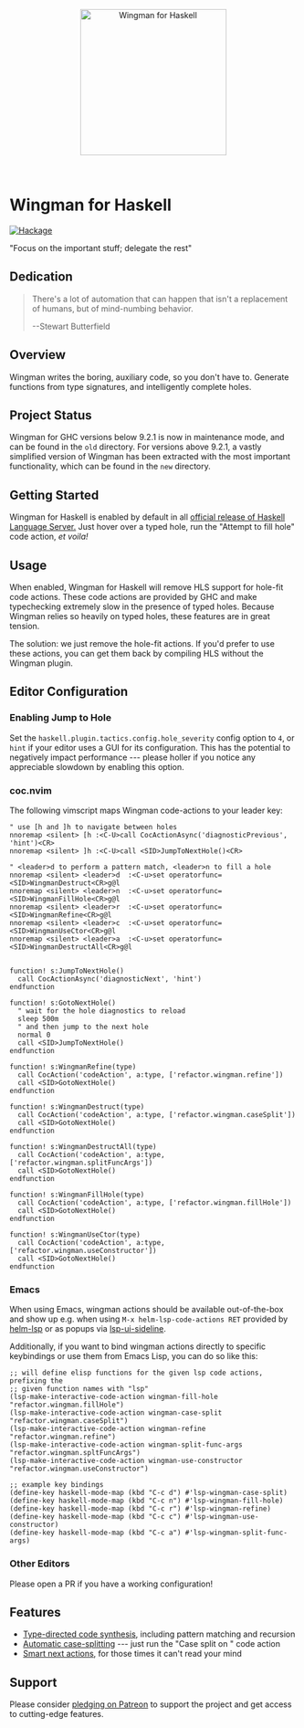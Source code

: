 <p align="center">
<img src="https://haskellwingman.dev/wingman.png" height="256" alt="Wingman for Haskell" title="Wingman for Haskell">
</p>

<p>&nbsp;</p>

# Wingman for Haskell

[![Hackage](https://img.shields.io/hackage/v/hls-tactics-plugin.svg?logo=haskell&label=hls-tactics-plugin)](https://hackage.haskell.org/package/hls-tactics-plugin)

"Focus on the important stuff; delegate the rest"


## Dedication

> There's a lot of automation that can happen that isn't a replacement of
> humans, but of mind-numbing behavior.
>
> --Stewart Butterfield


## Overview

Wingman writes the boring, auxiliary code, so you don't have to. Generate
functions from type signatures, and intelligently complete holes.


## Project Status

Wingman for GHC versions below 9.2.1 is now in maintenance mode, and can be
found in the `old` directory. For versions above 9.2.1, a vastly simplified
version of Wingman has been extracted with the most important functionality,
which can be found in the `new` directory.

## Getting Started

Wingman for Haskell is enabled by default in all [official release of Haskell
Language Server.][hls] Just hover over a typed hole, run the "Attempt to
fill hole" code action, *et voila!*

[hls]: https://github.com/haskell/haskell-language-server/releases


## Usage

When enabled, Wingman for Haskell will remove HLS support for hole-fit code
actions. These code actions are provided by GHC and make typechecking extremely
slow in the presence of typed holes. Because Wingman relies so heavily on typed
holes, these features are in great tension.

The solution: we just remove the hole-fit actions. If you'd prefer to use these
actions, you can get them back by compiling HLS without the Wingman plugin.


## Editor Configuration

### Enabling Jump to Hole

Set the `haskell.plugin.tactics.config.hole_severity` config option to `4`, or
`hint` if your editor uses a GUI for its configuration. This has the potential
to negatively impact performance --- please holler if you notice any appreciable
slowdown by enabling this option.


### coc.nvim

The following vimscript maps Wingman code-actions to your leader key:

```viml
" use [h and ]h to navigate between holes
nnoremap <silent> [h :<C-U>call CocActionAsync('diagnosticPrevious', 'hint')<CR>
nnoremap <silent> ]h :<C-U>call <SID>JumpToNextHole()<CR>

" <leader>d to perform a pattern match, <leader>n to fill a hole
nnoremap <silent> <leader>d  :<C-u>set operatorfunc=<SID>WingmanDestruct<CR>g@l
nnoremap <silent> <leader>n  :<C-u>set operatorfunc=<SID>WingmanFillHole<CR>g@l
nnoremap <silent> <leader>r  :<C-u>set operatorfunc=<SID>WingmanRefine<CR>g@l
nnoremap <silent> <leader>c  :<C-u>set operatorfunc=<SID>WingmanUseCtor<CR>g@l
nnoremap <silent> <leader>a  :<C-u>set operatorfunc=<SID>WingmanDestructAll<CR>g@l


function! s:JumpToNextHole()
  call CocActionAsync('diagnosticNext', 'hint')
endfunction

function! s:GotoNextHole()
  " wait for the hole diagnostics to reload
  sleep 500m
  " and then jump to the next hole
  normal 0
  call <SID>JumpToNextHole()
endfunction

function! s:WingmanRefine(type)
  call CocAction('codeAction', a:type, ['refactor.wingman.refine'])
  call <SID>GotoNextHole()
endfunction

function! s:WingmanDestruct(type)
  call CocAction('codeAction', a:type, ['refactor.wingman.caseSplit'])
  call <SID>GotoNextHole()
endfunction

function! s:WingmanDestructAll(type)
  call CocAction('codeAction', a:type, ['refactor.wingman.splitFuncArgs'])
  call <SID>GotoNextHole()
endfunction

function! s:WingmanFillHole(type)
  call CocAction('codeAction', a:type, ['refactor.wingman.fillHole'])
  call <SID>GotoNextHole()
endfunction

function! s:WingmanUseCtor(type)
  call CocAction('codeAction', a:type, ['refactor.wingman.useConstructor'])
  call <SID>GotoNextHole()
endfunction
```

### Emacs

When using Emacs, wingman actions should be available out-of-the-box and
show up e.g. when using `M-x helm-lsp-code-actions RET` provided by
[helm-lsp](https://github.com/emacs-lsp/helm-lsp) or as popups via
[lsp-ui-sideline](https://emacs-lsp.github.io/lsp-ui/#lsp-ui-sideline).

Additionally, if you want to bind wingman actions directly to specific
keybindings or use them from Emacs Lisp, you can do so like this:

``` emacs-lisp
;; will define elisp functions for the given lsp code actions, prefixing the
;; given function names with "lsp"
(lsp-make-interactive-code-action wingman-fill-hole "refactor.wingman.fillHole")
(lsp-make-interactive-code-action wingman-case-split "refactor.wingman.caseSplit")
(lsp-make-interactive-code-action wingman-refine "refactor.wingman.refine")
(lsp-make-interactive-code-action wingman-split-func-args "refactor.wingman.spltFuncArgs")
(lsp-make-interactive-code-action wingman-use-constructor "refactor.wingman.useConstructor")

;; example key bindings
(define-key haskell-mode-map (kbd "C-c d") #'lsp-wingman-case-split)
(define-key haskell-mode-map (kbd "C-c n") #'lsp-wingman-fill-hole)
(define-key haskell-mode-map (kbd "C-c r") #'lsp-wingman-refine)
(define-key haskell-mode-map (kbd "C-c c") #'lsp-wingman-use-constructor)
(define-key haskell-mode-map (kbd "C-c a") #'lsp-wingman-split-func-args)
```

### Other Editors

Please open a PR if you have a working configuration!


## Features

* [Type-directed code synthesis][auto], including pattern matching and recursion
* [Automatic case-splitting][case] --- just run the "Case split on <x>" code action
* [Smart next actions][next], for those times it can't read your mind

[auto]: https://haskellwingman.dev/foldr.gif
[case]: https://haskellwingman.dev/case-split.gif
[next]: https://haskellwingman.dev/intros.gif


## Support

Please consider [pledging on Patreon][patreon] to support the project and get
access to cutting-edge features.

[patreon]: https://www.patreon.com/wingman_for_haskell

